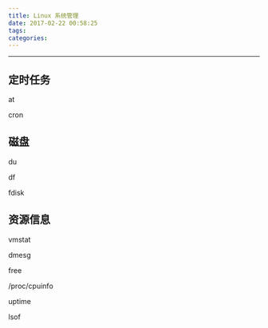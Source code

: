 ```yaml
---
title: Linux 系统管理
date: 2017-02-22 00:58:25
tags:
categories:
---
```



<!--more-->

---

## 定时任务

at

cron

## 磁盘


du

df

fdisk


## 资源信息

vmstat

dmesg

free

/proc/cpuinfo

uptime

lsof
